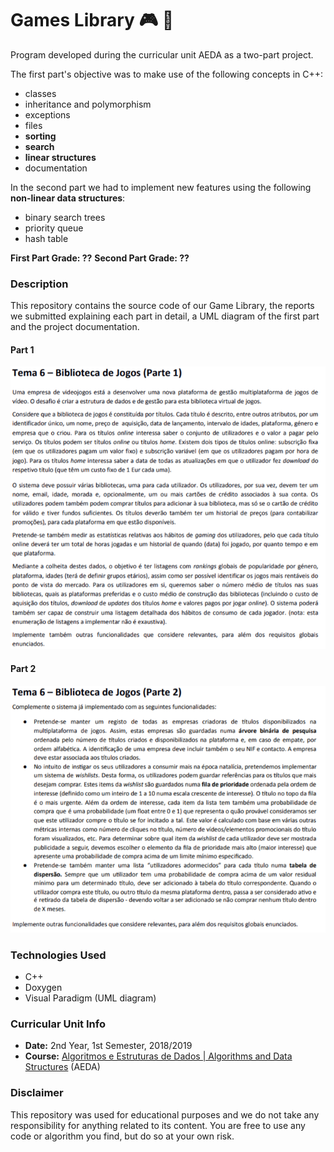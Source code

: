 # Games Library :video_game:  :file_folder:

Program developed during the curricular unit AEDA as a two-part project.

The first part's objective was to make use of the following concepts in C++: 
* classes
* inheritance and polymorphism
* exceptions
* files
* **sorting**
* **search**
* **linear structures**
* documentation

In the second part we had to implement new features using the following **non-linear data structures**:
* binary search trees
* priority queue
* hash table

**First Part Grade: ??**
**Second Part Grade: ??**

### Description
This repository contains the source code of our Game Library, the reports we submitted explaining each part in detail, a UML diagram of the first part and the project documentation.

#### Part 1
![Part 1](https://github.com/GambuzX/Games_Library/raw/master/img/games_library_specification_1.png "Part 1")

#### Part 2
![Part 2](https://github.com/GambuzX/Games_Library/raw/master/img/games_library_specification_2.png "Part 2")


### Technologies Used
* C++
* Doxygen
* Visual Paradigm (UML diagram)

### Curricular Unit Info
* **Date:** 2nd Year, 1st Semester, 2018/2019
* **Course:** [Algoritmos e Estruturas de Dados | Algorithms and Data Structures](https://sigarra.up.pt/feup/en/UCURR_GERAL.FICHA_UC_VIEW?pv_ocorrencia_id=419991 "AEDA") (AEDA)

### Disclaimer
This repository was used for educational purposes and we do not take any responsibility for anything related to its content. You are free to use any code or algorithm you find, but do so at your own risk.
